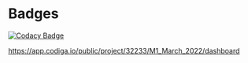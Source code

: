 # Badges

[![Codacy Badge](https://api.codacy.com/project/badge/Grade/a830224ff53243fa89b9424b301903a1)](https://app.codacy.com/gh/kvarun13/M1_March_2022?utm_source=github.com&utm_medium=referral&utm_content=kvarun13/M1_March_2022&utm_campaign=Badge_Grade_Settings)

https://app.codiga.io/public/project/32233/M1_March_2022/dashboard
